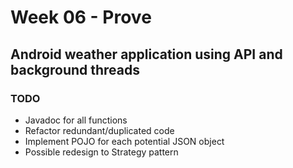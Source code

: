 # Week 06 - Prove
## Android weather application using API and background threads

### TODO
- Javadoc for all functions
- Refactor redundant/duplicated code
- Implement POJO for each potential JSON object
- Possible redesign to Strategy pattern